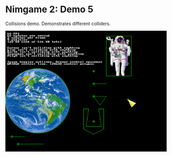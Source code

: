Nimgame 2: Demo 5
=================

Collisions demo. Demonstrates different colliders.

![Screenshot](demo5.png)

